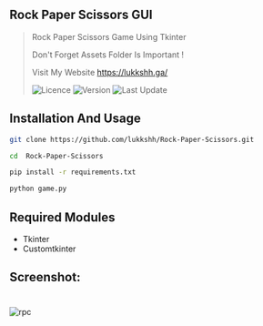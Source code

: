
## Rock Paper Scissors GUI

> Rock Paper Scissors Game Using Tkinter
> 
> Don't Forget Assets Folder Is Important ! 
>
> Visit My Website https://lukkshh.ga/
> 
> ![Licence](https://badgen.net/github/license/lukkshh/Rock-Paper-Scissors)
> ![Version](https://badgen.net/badge/Version/0.0.1/blue)
> ![Last Update](https://badgen.net/badge/Last%20Update/2022%20Dec%2002/green)
## Installation And Usage

```sh
git clone https://github.com/lukkshh/Rock-Paper-Scissors.git
```
```sh
cd  Rock-Paper-Scissors
```
```sh
pip install -r requirements.txt 
```
```sh
python game.py 
```
## Required Modules
- Tkinter
- Customtkinter 
## Screenshot:
#
![rpc](https://user-images.githubusercontent.com/97388997/205346691-97314abe-a56f-4759-a4fc-38bb18b90011.png)


